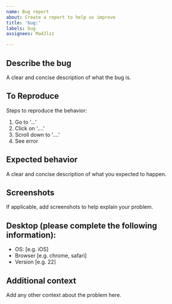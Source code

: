 ```yaml
---
name: Bug report
about: Create a report to help us improve
title: 'bug:'
labels: bug
assignees: MadJlzz

---
```


**Describe the bug**
---

A clear and concise description of what the bug is.

**To Reproduce**
---

Steps to reproduce the behavior:
1. Go to '...'
2. Click on '....'
3. Scroll down to '....'
4. See error

**Expected behavior**
---

A clear and concise description of what you expected to happen.

**Screenshots**
---

If applicable, add screenshots to help explain your problem.

**Desktop (please complete the following information):**
---

 - OS: [e.g. iOS]
 - Browser [e.g. chrome, safari]
 - Version [e.g. 22]

**Additional context**
---

Add any other context about the problem here.
